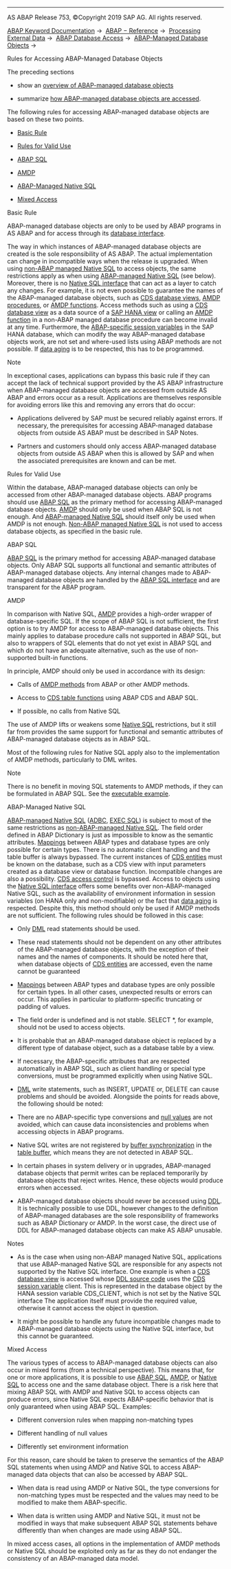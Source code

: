   

* * *

AS ABAP Release 753, ©Copyright 2019 SAP AG. All rights reserved.

[ABAP Keyword Documentation](https://help.sap.com/doc/abapdocu_753_index_htm/7.53/en-US/abenabap.htm) →  [ABAP − Reference](https://help.sap.com/doc/abapdocu_753_index_htm/7.53/en-US/abenabap_reference.htm) →  [Processing External Data](https://help.sap.com/doc/abapdocu_753_index_htm/7.53/en-US/abenabap_language_external_data.htm) →  [ABAP Database Access](https://help.sap.com/doc/abapdocu_753_index_htm/7.53/en-US/abenabap_sql.htm) →  [ABAP-Managed Database Objects](https://help.sap.com/doc/abapdocu_753_index_htm/7.53/en-US/abenabap_managed_db_objects.htm) → 

Rules for Accessing ABAP-Managed Database Objects

The preceding sections

-   show an [overview of ABAP-managed database objects](https://help.sap.com/doc/abapdocu_753_index_htm/7.53/en-US/abenabap_managed_db_objects_oview.htm)

-   summarize [how ABAP-managed database objects are accessed](https://help.sap.com/doc/abapdocu_753_index_htm/7.53/en-US/abenabap_managed_db_objects_access.htm).

The following rules for accessing ABAP-managed database objects are based on these two points.

-   [Basic Rule](#@@ITOC@@ABENDATABASE_ACCESS_RECOMM_1)

-   [Rules for Valid Use](#@@ITOC@@ABENDATABASE_ACCESS_RECOMM_2)

-   [ABAP SQL](#@@ITOC@@ABENDATABASE_ACCESS_RECOMM_3)

-   [AMDP](#@@ITOC@@ABENDATABASE_ACCESS_RECOMM_4)

-   [ABAP-Managed Native SQL](#@@ITOC@@ABENDATABASE_ACCESS_RECOMM_5)

-   [Mixed Access](#@@ITOC@@ABENDATABASE_ACCESS_RECOMM_6)

Basic Rule

ABAP-managed database objects are only to be used by ABAP programs in AS ABAP and for access through its [database interface](https://help.sap.com/doc/abapdocu_753_index_htm/7.53/en-US/abendatabase_interface_glosry.htm "Glossary Entry").

The way in which instances of ABAP-managed database objects are created is the sole responsibility of AS ABAP. The actual implementation can change in incompatible ways when the release is upgraded. When using [non-ABAP managed Native SQL](https://help.sap.com/doc/abapdocu_753_index_htm/7.53/en-US/abenabap_managed_db_objects_nsql.htm) to access objects, the same restrictions apply as when using [ABAP-managed Native SQL](https://help.sap.com/doc/abapdocu_753_index_htm/7.53/en-US/abenabap_managed_db_objects_nsql.htm) (see below). Moreover, there is no [Native SQL interface](https://help.sap.com/doc/abapdocu_753_index_htm/7.53/en-US/abennative_sql_interface_glosry.htm "Glossary Entry") that can act as a layer to catch any changes. For example, it is not even possible to guarantee the names of the ABAP-managed database objects, such as [CDS database views](https://help.sap.com/doc/abapdocu_753_index_htm/7.53/en-US/abencds_database_view_glosry.htm "Glossary Entry"), [AMDP procedures](https://help.sap.com/doc/abapdocu_753_index_htm/7.53/en-US/abenamdp_procedure_glosry.htm "Glossary Entry"), or [AMDP functions](https://help.sap.com/doc/abapdocu_753_index_htm/7.53/en-US/abenamdp_function_glosry.htm "Glossary Entry"). Access methods such as using a [CDS database view](https://help.sap.com/doc/abapdocu_753_index_htm/7.53/en-US/abencds_database_view_glosry.htm "Glossary Entry") as a data source of a [SAP HANA view](https://help.sap.com/doc/abapdocu_753_index_htm/7.53/en-US/abenhana_view_glosry.htm "Glossary Entry") or calling an [AMDP function](https://help.sap.com/doc/abapdocu_753_index_htm/7.53/en-US/abenamdp_function_glosry.htm "Glossary Entry") in a non-ABAP managed database procedure can become invalid at any time. Furthermore, the [ABAP-specific session variables](https://help.sap.com/doc/abapdocu_753_index_htm/7.53/en-US/abenhana_session_variables_abexa.htm) in the SAP HANA database, which can modify the way ABAP-managed database objects work, are not set and where-used lists using ABAP methods are not possible. If [data aging](https://help.sap.com/doc/abapdocu_753_index_htm/7.53/en-US/abendata_aging_glosry.htm "Glossary Entry") is to be respected, this has to be programmed.

Note

In exceptional cases, applications can bypass this basic rule if they can accept the lack of technical support provided by the AS ABAP infrastructure when ABAP-managed database objects are accessed from outside AS ABAP and errors occur as a result. Applications are themselves responsible for avoiding errors like this and removing any errors that do occur:

-   Applications delivered by SAP must be secured reliably against errors. If necessary, the prerequisites for accessing ABAP-managed database objects from outside AS ABAP must be described in SAP Notes.

-   Partners and customers should only access ABAP-managed database objects from outside AS ABAP when this is allowed by SAP and when the associated prerequisites are known and can be met.

Rules for Valid Use

Within the database, ABAP-managed database objects can only be accessed from other ABAP-managed database objects. ABAP programs should use [ABAP SQL](https://help.sap.com/doc/abapdocu_753_index_htm/7.53/en-US/abenabap_managed_db_objects_osql.htm) as the primary method for accessing ABAP-managed database objects. [AMDP](https://help.sap.com/doc/abapdocu_753_index_htm/7.53/en-US/abenabap_managed_db_objects_amdp.htm) should only be used when ABAP SQL is not enough. And [ABAP-managed Native SQL](https://help.sap.com/doc/abapdocu_753_index_htm/7.53/en-US/abenabap_managed_db_objects_nsql.htm) should itself only be used when AMDP is not enough. [Non-ABAP managed Native SQL](https://help.sap.com/doc/abapdocu_753_index_htm/7.53/en-US/abenabap_managed_db_objects_nsql.htm) is not used to access database objects, as specified in the basic rule.

ABAP SQL

[ABAP SQL](https://help.sap.com/doc/abapdocu_753_index_htm/7.53/en-US/abenabap_managed_db_objects_osql.htm) is the primary method for accessing ABAP-managed database objects. Only ABAP SQL supports all functional and semantic attributes of ABAP-managed database objects. Any internal changes made to ABAP-managed database objects are handled by the [ABAP SQL interface](https://help.sap.com/doc/abapdocu_753_index_htm/7.53/en-US/abenopen_sql_interface_glosry.htm "Glossary Entry") and are transparent for the ABAP program.

AMDP

In comparison with Native SQL, [AMDP](https://help.sap.com/doc/abapdocu_753_index_htm/7.53/en-US/abenabap_managed_db_objects_amdp.htm) provides a high-order wrapper of database-specific SQL. If the scope of ABAP SQL is not sufficient, the first option is to try AMDP for access to ABAP-managed database objects. This mainly applies to database procedure calls not supported in ABAP SQL, but also to wrappers of SQL elements that do not yet exist in ABAP SQL and which do not have an adequate alternative, such as the use of non-supported built-in functions.

In principle, AMDP should only be used in accordance with its design:

-   Calls of [AMDP methods](https://help.sap.com/doc/abapdocu_753_index_htm/7.53/en-US/abenamdp_method_glosry.htm "Glossary Entry") from ABAP or other AMDP methods.

-   Access to [CDS table functions](https://help.sap.com/doc/abapdocu_753_index_htm/7.53/en-US/abencds_table_function_glosry.htm "Glossary Entry") using ABAP CDS and ABAP SQL.

-   If possible, no calls from Native SQL

The use of AMDP lifts or weakens some [Native SQL](https://help.sap.com/doc/abapdocu_753_index_htm/7.53/en-US/abenabap_managed_db_objects_nsql.htm) restrictions, but it still far from provides the same support for functional and semantic attributes of ABAP-managed database objects as in ABAP SQL.

Most of the following rules for Native SQL apply also to the implementation of AMDP methods, particularly to DML writes.

Note

There is no benefit in moving SQL statements to AMDP methods, if they can be formulated in ABAP SQL. See the [executable example](https://help.sap.com/doc/abapdocu_753_index_htm/7.53/en-US/abenamdp_vs_open_sql_abexa.htm).

ABAP-Managed Native SQL

[ABAP-managed Native SQL](https://help.sap.com/doc/abapdocu_753_index_htm/7.53/en-US/abenabap_managed_db_objects_nsql.htm) ([ADBC](https://help.sap.com/doc/abapdocu_753_index_htm/7.53/en-US/abenadbc.htm), [EXEC SQL](https://help.sap.com/doc/abapdocu_753_index_htm/7.53/en-US/abennativesql.htm)) is subject to most of the same restrictions as [non-ABAP-managed Native SQL](https://help.sap.com/doc/abapdocu_753_index_htm/7.53/en-US/abenabap_managed_db_objects_nsql.htm). The field order defined in ABAP Dictionary is just as impossible to know as the semantic attributes. [Mappings](https://help.sap.com/doc/abapdocu_753_index_htm/7.53/en-US/abennative_sql_type_mapping.htm) between ABAP types and database types are only possible for certain types. There is no automatic client handling and the table buffer is always bypassed. The current instances of [CDS entities](https://help.sap.com/doc/abapdocu_753_index_htm/7.53/en-US/abencds_entity_glosry.htm "Glossary Entry") must be known on the database, such as a CDS view with input parameters created as a database view or database function. Incompatible changes are also a possibility. [CDS access control](https://help.sap.com/doc/abapdocu_753_index_htm/7.53/en-US/abencds_access_control_glosry.htm "Glossary Entry") is bypassed. Access to objects using the [Native SQL interface](https://help.sap.com/doc/abapdocu_753_index_htm/7.53/en-US/abennative_sql_interface_glosry.htm "Glossary Entry") offers some benefits over non-ABAP-managed Native SQL, such as the availability of environment information in session variables (on HANA only and non-modifiable) or the fact that [data aging](https://help.sap.com/doc/abapdocu_753_index_htm/7.53/en-US/abendata_aging_glosry.htm "Glossary Entry") is respected. Despite this, this method should only be used if AMDP methods are not sufficient. The following rules should be followed in this case:

-   Only [DML](https://help.sap.com/doc/abapdocu_753_index_htm/7.53/en-US/abendml_glosry.htm "Glossary Entry") read statements should be used.

-   These read statements should not be dependent on any other attributes of the ABAP-managed database objects, with the exception of their names and the names of components. It should be noted here that, when database objects of [CDS entities](https://help.sap.com/doc/abapdocu_753_index_htm/7.53/en-US/abencds_entity_glosry.htm "Glossary Entry") are accessed, even the name cannot be guaranteed

-   [Mappings](https://help.sap.com/doc/abapdocu_753_index_htm/7.53/en-US/abennative_sql_type_mapping.htm) between ABAP types and database types are only possible for certain types. In all other cases, unexpected results or errors can occur. This applies in particular to platform-specific truncating or padding of values.

-   The field order is undefined and is not stable. SELECT \*, for example, should not be used to access objects.

-   It is probable that an ABAP-managed database object is replaced by a different type of database object, such as a database table by a view.

-   If necessary, the ABAP-specific attributes that are respected automatically in ABAP SQL, such as client handling or special type conversions, must be programmed explicitly when using Native SQL.

-   [DML](https://help.sap.com/doc/abapdocu_753_index_htm/7.53/en-US/abendml_glosry.htm "Glossary Entry") write statements, such as INSERT, UPDATE or, DELETE can cause problems and should be avoided. Alongside the points for reads above, the following should be noted:

-   There are no ABAP-specific type conversions and [null values](https://help.sap.com/doc/abapdocu_753_index_htm/7.53/en-US/abennull_value_glosry.htm "Glossary Entry") are not avoided, which can cause data inconsistencies and problems when accessing objects in ABAP programs.

-   Native SQL writes are not registered by [buffer synchronization](https://help.sap.com/doc/abapdocu_753_index_htm/7.53/en-US/abenbuffer_synchro.htm) in the [table buffer](https://help.sap.com/doc/abapdocu_753_index_htm/7.53/en-US/abenbuffer_synchro.htm), which means they are not detected in ABAP SQL.

-   In certain phases in system delivery or in upgrades, ABAP-managed database objects that permit writes can be replaced temporarily by database objects that reject writes. Hence, these objects would produce errors when accessed.

-   ABAP-managed database objects should never be accessed using [DDL](https://help.sap.com/doc/abapdocu_753_index_htm/7.53/en-US/abenddl_glosry.htm "Glossary Entry"). It is technically possible to use DDL, however changes to the definition of ABAP-managed databases are the sole responsibility of frameworks such as ABAP Dictionary or AMDP. In the worst case, the direct use of DDL for ABAP-managed database objects can make AS ABAP unusable.

Notes

-   As is the case when using non-ABAP managed Native SQL, applications that use ABAP-managed Native SQL are responsible for any aspects not supported by the Native SQL interface. One example is when a [CDS database view](https://help.sap.com/doc/abapdocu_753_index_htm/7.53/en-US/abencds_database_view_glosry.htm "Glossary Entry") is accessed whose [DDL source code](https://help.sap.com/doc/abapdocu_753_index_htm/7.53/en-US/abenddl_source_code_glosry.htm "Glossary Entry") uses the [CDS session variable](https://help.sap.com/doc/abapdocu_753_index_htm/7.53/en-US/abencds_f1_session_variable.htm) client. This is represented in the database object by the HANA session variable CDS\_CLIENT, which is not set by the Native SQL interface The application itself must provide the required value, otherwise it cannot access the object in question.

-   It might be possible to handle any future incompatible changes made to ABAP-managed database objects using the Native SQL interface, but this cannot be guaranteed.

Mixed Access

The various types of access to ABAP-managed database objects can also occur in mixed forms (from a technical perspective). This means that, for one or more applications, it is possible to use [ABAP SQL](https://help.sap.com/doc/abapdocu_753_index_htm/7.53/en-US/abenabap_managed_db_objects_osql.htm), [AMDP](https://help.sap.com/doc/abapdocu_753_index_htm/7.53/en-US/abenabap_managed_db_objects_amdp.htm), or [Native SQL](https://help.sap.com/doc/abapdocu_753_index_htm/7.53/en-US/abenabap_managed_db_objects_nsql.htm) to access one and the same database object. There is a risk here that mixing ABAP SQL with AMDP and Native SQL to access objects can produce errors, since Native SQL expects ABAP-specific behavior that is only guaranteed when using ABAP SQL. Examples:

-   Different conversion rules when mapping non-matching types

-   Different handling of null values

-   Differently set environment information

For this reason, care should be taken to preserve the semantics of the ABAP SQL statements when using AMDP and Native SQL to access ABAP-managed data objects that can also be accessed by ABAP SQL.

-   When data is read using AMDP or Native SQL, the type conversions for non-matching types must be respected and the values may need to be modified to make them ABAP-specific.

-   When data is written using AMDP and Native SQL, it must not be modified in ways that make subsequent ABAP SQL statements behave differently than when changes are made using ABAP SQL.

In mixed access cases, all options in the implementation of AMDP methods or Native SQL should be exploited only as far as they do not endanger the consistency of an ABAP-managed data model.